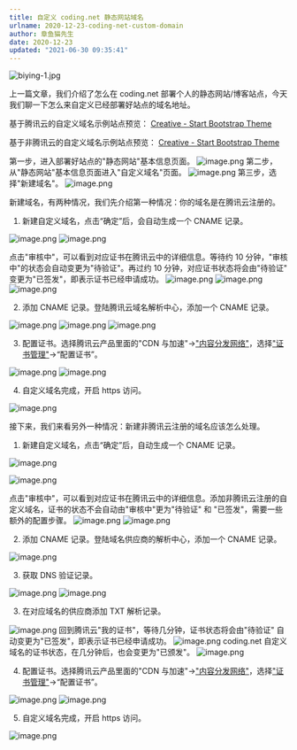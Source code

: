 ```yaml
---
title: 自定义 coding.net 静态网站域名
urlname: 2020-12-23-coding-net-custom-domain
author: 章鱼猫先生
date: 2020-12-23
updated: "2021-06-30 09:35:41"
---
```


![biying-1.jpg](https://shub-1251708715.cos.ap-guangzhou.myqcloud.com/elog-cookbook-img/Fnq5mx8M7EzOsYrrsrj0zReGYk8s.jpeg)

上一篇文章，我们介绍了怎么在 coding.net 部署个人的静态网站/博客站点，今天我们聊一下怎么来自定义已经部署好站点的域名地址。

基于腾讯云的自定义域名示例站点预览：
[Creative - Start Bootstrap Theme](https://startbootstrap-creative.bioitee.com/)

基于非腾讯云的自定义域名示例站点预览：
[Creative - Start Bootstrap Theme](https://startbootstrap-creative.ncbix.com/)

第一步，进入部署好站点的"静态网站"基本信息页面。
![image.png](https://shub-1251708715.cos.ap-guangzhou.myqcloud.com/elog-cookbook-img/FjDmMQMIJIHOSdrSc97XG85pPo8k.png)
第二步，从"静态网站"基本信息页面进入"自定义域名"页面。
![image.png](https://shub-1251708715.cos.ap-guangzhou.myqcloud.com/elog-cookbook-img/Fu4_kUvMwvmj56j5oMwhRIi2fwJQ.png)
第三步，选择"新建域名"。
![image.png](https://shub-1251708715.cos.ap-guangzhou.myqcloud.com/elog-cookbook-img/FiuqxZPeLxzEO43BYk_yf9kEPJVz.png)

新建域名，有两种情况，我们先介绍第一种情况：你的域名是在腾讯云注册的。

1.  新建自定义域名，点击“确定”后，会自动生成一个 CNAME 记录。

![image.png](https://shub-1251708715.cos.ap-guangzhou.myqcloud.com/elog-cookbook-img/FojrEQWIg_NxjqOus-2bduWibTm-.png)
![image.png](https://shub-1251708715.cos.ap-guangzhou.myqcloud.com/elog-cookbook-img/Fi0m96DkTWoQSb9aSl9LESCKjMxo.png)

点击"审核中"，可以看到对应证书在腾讯云中的详细信息。等待约 10 分钟，"审核中"的状态会自动变更为"待验证"。再过约 10 分钟，对应证书状态将会由"待验证" 变更为"已签发"，即表示证书已经申请成功。
![image.png](https://shub-1251708715.cos.ap-guangzhou.myqcloud.com/elog-cookbook-img/FobrZFIETt4YJF-z73ZQ8TuaWumy.png)
![image.png](https://shub-1251708715.cos.ap-guangzhou.myqcloud.com/elog-cookbook-img/FiPmpvCAN3eOXDOg269h3gv-RzEe.png)
![image.png](https://shub-1251708715.cos.ap-guangzhou.myqcloud.com/elog-cookbook-img/FgdXU-HM9vVYJNYAAkCl-_hBj-JP.png)

2.  添加 CNAME 记录。登陆腾讯云域名解析中心，添加一个 CNAME 记录。

![image.png](https://shub-1251708715.cos.ap-guangzhou.myqcloud.com/elog-cookbook-img/Fhjfa31LRogNzEOn7FkJhimovAv8.png)
![image.png](https://shub-1251708715.cos.ap-guangzhou.myqcloud.com/elog-cookbook-img/FqubIh0th2FviKeG_PX9LRRXLgFQ.png)
![image.png](https://shub-1251708715.cos.ap-guangzhou.myqcloud.com/elog-cookbook-img/FuHlUPMlzzCg2xuzLK2Z7Ibc1Tfq.png)

3.  配置证书。选择腾讯云产品里面的"CDN 与加速"→["内容分发网络"](https://console.cloud.tencent.com/cdn)，选择["证书管理"](https://console.cloud.tencent.com/cdn/certificate)→“配置证书”。

![image.png](https://shub-1251708715.cos.ap-guangzhou.myqcloud.com/elog-cookbook-img/Fs_bBXgQBI3nnl-C0N8N_oRbuxzN.png)
![image.png](https://shub-1251708715.cos.ap-guangzhou.myqcloud.com/elog-cookbook-img/FmcKQ-XxScjl8axJZV27xOK6lruy.png)

4.  自定义域名完成，开启 https 访问。

![image.png](https://shub-1251708715.cos.ap-guangzhou.myqcloud.com/elog-cookbook-img/FiRJxCJruJsHb0fV7x9dos3ekgUd.png)

接下来，我们来看另外一种情况：新建非腾讯云注册的域名应该怎么处理。

1.  新建自定义域名，点击“确定”后，自动生成一个 CNAME 记录。

![image.png](https://shub-1251708715.cos.ap-guangzhou.myqcloud.com/elog-cookbook-img/FrCMLzW_Babu9BkGQoSdVA0aLHl9.png)

![image.png](https://shub-1251708715.cos.ap-guangzhou.myqcloud.com/elog-cookbook-img/FoObuaMrHgp8OfgJLjmznz3C9-vB.png)

点击"审核中"，可以看到对应证书在腾讯云中的详细信息。添加非腾讯云注册的自定义域名，证书的状态不会自动由"审核中"更为"待验证" 和 "已签发"，需要一些额外的配置步骤。
![image.png](https://shub-1251708715.cos.ap-guangzhou.myqcloud.com/elog-cookbook-img/FuC2tiwpPjMvn66hZ4pc81Zb8W3u.png)
![image.png](https://shub-1251708715.cos.ap-guangzhou.myqcloud.com/elog-cookbook-img/FrJ_ENsBn-KnRHdfKaEL0jaFRR0y.png)

2.  添加 CNAME 记录。登陆域名供应商的解析中心，添加一个 CNAME 记录。

![image.png](https://shub-1251708715.cos.ap-guangzhou.myqcloud.com/elog-cookbook-img/Fk-f75y5NKW7ZUIlgOHiyYiwloQJ.png)

3.  获取 DNS 验证记录。

![image.png](https://shub-1251708715.cos.ap-guangzhou.myqcloud.com/elog-cookbook-img/FtxD9d5UqnEQUomPga0M5-6gEz54.png)
![image.png](https://shub-1251708715.cos.ap-guangzhou.myqcloud.com/elog-cookbook-img/FgxhVu6YfyXMCyfD4lABe2k3tgXN.png)

3.  在对应域名的供应商添加 TXT 解析记录。

![image.png](https://shub-1251708715.cos.ap-guangzhou.myqcloud.com/elog-cookbook-img/Fpk3aQMpDdOPSslMl1KkVxI7N7jm.png)
回到腾讯云"我的证书"，等待几分钟，证书状态将会由"待验证" 自动变更为"已签发"，即表示证书已经申请成功。
![image.png](https://shub-1251708715.cos.ap-guangzhou.myqcloud.com/elog-cookbook-img/Fm77PndnWqDkYZNZT4c1QSySnB8u.png)
coding.net 自定义域名的证书状态，在几分钟后，也会变更为"已颁发"。
![image.png](https://shub-1251708715.cos.ap-guangzhou.myqcloud.com/elog-cookbook-img/FvS-g_0nM-t_KBA7Y9c1qAkTYnWa.png)

4.  配置证书。选择腾讯云产品里面的"CDN 与加速"→["内容分发网络"](https://console.cloud.tencent.com/cdn)，选择["证书管理"](https://console.cloud.tencent.com/cdn/certificate)→“配置证书”。

![image.png](https://shub-1251708715.cos.ap-guangzhou.myqcloud.com/elog-cookbook-img/Fs_bBXgQBI3nnl-C0N8N_oRbuxzN.png)
![image.png](https://shub-1251708715.cos.ap-guangzhou.myqcloud.com/elog-cookbook-img/FsMnKfHhGCLJokNHareNzaxIkq3Z.png)

5.  自定义域名完成，开启 https 访问。

![image.png](https://shub-1251708715.cos.ap-guangzhou.myqcloud.com/elog-cookbook-img/Fsu-odTNhLX_sABh1-Lbo6Kzq4F7.png)
